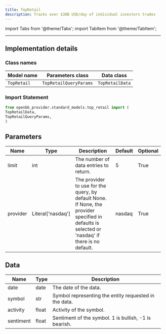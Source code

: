 ```yaml
---
title: TopRetail
description: Tracks over $30B USD/day of individual investors trades
---
```


<!-- markdownlint-disable MD012 MD031 MD033 -->

import Tabs from '@theme/Tabs';
import TabItem from '@theme/TabItem';

---

## Implementation details

### Class names

| Model name | Parameters class | Data class |
| ---------- | ---------------- | ---------- |
| `TopRetail` | `TopRetailQueryParams` | `TopRetailData` |

### Import Statement

```python
from openbb_provider.standard_models.top_retail import (
TopRetailData,
TopRetailQueryParams,
)
```

## Parameters

<Tabs>
<TabItem value="standard" label="Standard">

| Name | Type | Description | Default | Optional |
| ---- | ---- | ----------- | ------- | -------- |
| limit | int | The number of data entries to return. | 5 | True |
| provider | Literal['nasdaq'] | The provider to use for the query, by default None. If None, the provider specified in defaults is selected or 'nasdaq' if there is no default. | nasdaq | True |
</TabItem>

</Tabs>

## Data

<Tabs>
<TabItem value="standard" label="Standard">

| Name | Type | Description |
| ---- | ---- | ----------- |
| date | date | The date of the data. |
| symbol | str | Symbol representing the entity requested in the data. |
| activity | float | Activity of the symbol. |
| sentiment | float | Sentiment of the symbol. 1 is bullish, -1 is bearish. |
</TabItem>

</Tabs>

